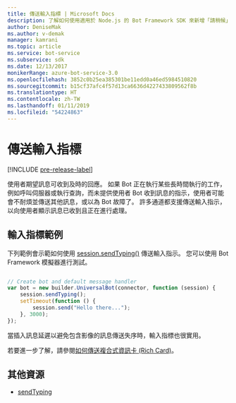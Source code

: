 ```yaml
---
title: 傳送輸入指標 | Microsoft Docs
description: 了解如何使用適用於 Node.js 的 Bot Framework SDK 來新增「請稍候」指標，告訴使用者 Bot 正在處理要求
author: DeniseMak
ms.author: v-demak
manager: kamrani
ms.topic: article
ms.service: bot-service
ms.subservice: sdk
ms.date: 12/13/2017
monikerRange: azure-bot-service-3.0
ms.openlocfilehash: 3852c0b25ea385301be11edd0a46ed5984510820
ms.sourcegitcommit: b15cf37afc4f57d13ca6636d4227433809562f8b
ms.translationtype: HT
ms.contentlocale: zh-TW
ms.lasthandoff: 01/11/2019
ms.locfileid: "54224863"
---
```

# <a name="send-a-typing-indicator"></a>傳送輸入指標 

[!INCLUDE [pre-release-label](../includes/pre-release-label-v3.md)]

使用者期望訊息可收到及時的回應。 如果 Bot 正在執行某些長時間執行的工作，例如呼叫伺服器或執行查詢，而未提供使用者 Bot 收到訊息的指示，使用者可能會不耐煩並傳送其他訊息，或以為 Bot 故障了。
許多通道都支援傳送輸入指示，以向使用者顯示訊息已收到且正在進行處理。


## <a name="typing-indicator-example"></a>輸入指標範例

下列範例會示範如何使用 [session.sendTyping()][SendTyping] 傳送輸入指示。  您可以使用 Bot Framework 模擬器進行測試。


```javascript

// Create bot and default message handler
var bot = new builder.UniversalBot(connector, function (session) {
    session.sendTyping();
    setTimeout(function () {
        session.send("Hello there...");
    }, 3000);
});
```

當插入訊息延遲以避免包含影像的訊息傳送失序時，輸入指標也很實用。

若要進一步了解，請參閱[如何傳送複合式資訊卡 (Rich Card)](bot-builder-nodejs-send-rich-cards.md)。


## <a name="additional-resources"></a>其他資源

* [sendTyping][SendTyping]


[SendTyping]: https://docs.botframework.com/en-us/node/builder/chat-reference/classes/_botbuilder_d_.session#sendtyping
[IMessage]: http://docs.botframework.com/en-us/node/builder/chat-reference/interfaces/_botbuilder_d_.imessage
